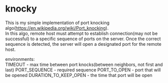 # knocky
This is my simple implementation of port knocking algo(https://en.wikipedia.org/wiki/Port_knocking).  
In this algo, remote host must attempt to establish connection(may not be successful)
to a specific sequence of ports on the server. Once the correct sequence is detected, the server will open a designated port for the remote host.

environments:  
TIMEOUT - max time between port knocks(between neighbors, not first and last)
PORT_SEQUENCE - required sequence
PORT_TO_OPEN - port that will be opened
DURATION_TO_KEEP_OPEN - the time that port will be open